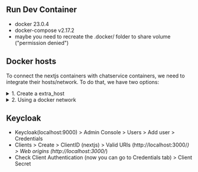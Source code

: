 ## Run Dev Container

- docker 23.0.4
- docker-compose v2.17.2
- maybe you need to recreate the .docker/ folder to share volume ("permission denied")

## Docker hosts

To connect the nextjs containers with chatservice containers, we need to integrate their hosts/network. To do that, we have two options:

<details>
<summary>1. Create a extra_host</summary>

The IP `172.17.0.1` is the default bridge address from docker. He allows us to connect the containers with our host machine

You can check this address running the command from the container or the host machine:

```sh
ip route

docker network inspect bridge
```

```yml
# /home/gympasser/projects/chat-gpt-whatsapp/nextjs/docker-compose.yaml
services:
  nextjs:
    extra_hosts:
      - "host.docker.internal:172.17.0.1"
```
This will create a new host called `host.docker.internal` in container pointing to a fix IP address `172.17.0.1`. You can check it running a `cat /etc/hosts` inside your container

Now we need to map this new host in our local machine, so add it with

```sh
sudo vim /etc/hosts

# Docker custom host
127.0.0.1       host.docker.internal
```

And then, everytime that the container try to access `host.docker.internal`, it will use our localhost (127.0.0.1) that will be running the docker-compose port-forwarding, in our case the ports (8081, 50052)

```yml
# /home/gympasser/projects/chat-gpt-whatsapp/chatservice/docker-compose.yaml
services:
  chatservice:
    ports:
      - "8081:8080"
      - "50052:50051"
```
```ts
// /home/gympasser/projects/chat-gpt-whatsapp/nextjs/src/grpc/client.ts
export const chatClient = new proto.pb.ChatService(
    "host.docker.internal:50052",
    grpc.credentials.createInsecure()
); 
```
</details>

<details>
<summary> 2. Using a docker network </summary>

- create a common network to integrate the containers of the project

```sh
docker network create chatservice-network
docker network ls
```

- map the custom network to all containers

```yml
# /home/gympasser/projects/chat-gpt-whatsapp/nextjs/docker-compose.yaml
version: '3'

services:
  nextjs:
    networks:
      - chatservice-network

  db:
    networks:
      - chatservice-network

networks:
  chatservice-network:
    external: true

# /home/gympasser/projects/chat-gpt-whatsapp/chatservice/docker-compose.yaml
version: '3'

services:
  chatservice:
    networks:
      - chatservice-network

  mysql:
    networks:
      - chatservice-network

networks:
  chatservice-network:
    external: true
```

</details>

## Keycloak

- Keycloak(localhost:9000) > Admin Console > Users > Add user > Credentials
- Clients > Create > ClientID (nextjs) > Valid URIs (http://localhost:3000/*) > Web origins (http://localhost:3000/*)
- Check Client Authentication (now you can go to Credentials tab) > Client Secret

